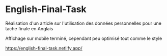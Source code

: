 # English-Final-Task
Réalisation d'un article sur l'utilisation des données personnelles pour une tache finale en Anglais

Affichage sur mobile terminé, cependant peu optimisé tout comme le style

https://english-final-task.netlify.app/

